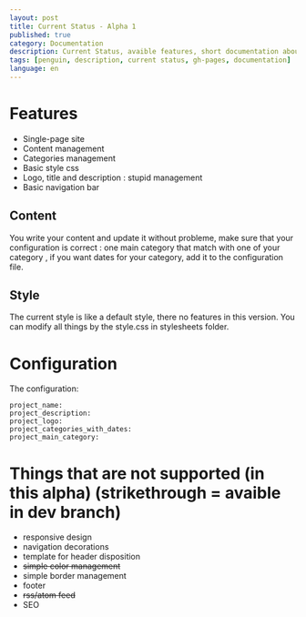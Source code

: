 ```yaml
---
layout: post
title: Current Status - Alpha 1
published: true
category: Documentation
description: Current Status, avaible features, short documentation about customizing.
tags: [penguin, description, current status, gh-pages, documentation]
language: en
---
```


# Features

- Single-page site
- Content management
- Categories management
- Basic style css
- Logo, title and description : stupid management
- Basic navigation bar

## Content

You write your content and update it without probleme, make sure that your configuration is correct : one main category that match with one of your category , if you want dates for your category, add it to the configuration file.

## Style

The current style is like a default style, there no features in this version. You can modify all things by the style.css in stylesheets folder.

# Configuration

The configuration:

    project_name:
    project_description:
    project_logo:
    project_categories_with_dates:
    project_main_category:

# Things that are not supported (in this alpha) (strikethrough = avaible in dev branch)

- responsive design
- navigation decorations
- template for header disposition
- ~~simple color management~~
- simple border management
- footer
- ~~rss/atom feed~~
- SEO
